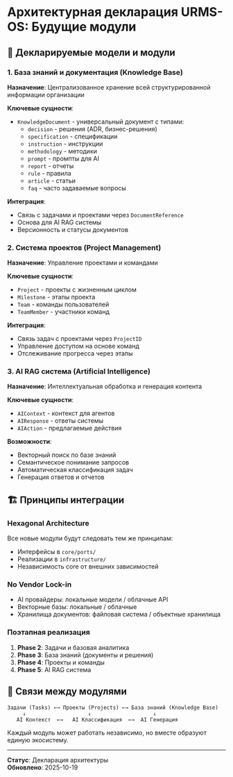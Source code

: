 # Архитектурная декларация URMS-OS: Будущие модули

## 🎯 Декларируемые модели и модули

### 1. База знаний и документация (Knowledge Base)
**Назначение**: Централизованное хранение всей структурированной информации организации

**Ключевые сущности**:
- `KnowledgeDocument` - универсальный документ с типами:
  - `decision` - решения (ADR, бизнес-решения)
  - `specification` - спецификации
  - `instruction` - инструкции
  - `methodology` - методики
  - `prompt` - промпты для AI
  - `report` - отчеты
  - `rule` - правила
  - `article` - статьи
  - `faq` - часто задаваемые вопросы

**Интеграция**: 
- Связь с задачами и проектами через `DocumentReference`
- Основа для AI RAG системы
- Версионность и статусы документов

### 2. Система проектов (Project Management)
**Назначение**: Управление проектами и командами

**Ключевые сущности**:
- `Project` - проекты с жизненным циклом
- `Milestone` - этапы проекта
- `Team` - команды пользователей
- `TeamMember` - участники команд

**Интеграция**:
- Связь задач с проектами через `ProjectID`
- Управление доступом на основе команд
- Отслеживание прогресса через этапы

### 3. AI RAG система (Artificial Intelligence)
**Назначение**: Интеллектуальная обработка и генерация контента

**Ключевые сущности**:
- `AIContext` - контекст для агентов
- `AIResponse` - ответы системы
- `AIAction` - предлагаемые действия

**Возможности**:
- Векторный поиск по базе знаний
- Семантическое понимание запросов
- Автоматическая классификация задач
- Генерация ответов и отчетов

## 🏗️ Принципы интеграции

### Hexagonal Architecture
Все новые модули будут следовать тем же принципам:
- Интерфейсы в `core/ports/`
- Реализации в `infrastructure/`
- Независимость core от внешних зависимостей

### No Vendor Lock-in
- AI провайдеры: локальные модели / облачные API
- Векторные базы: локальные / облачные
- Хранилища документов: файловая система / объектные хранилища

### Поэтапная реализация
1. **Phase 2**: Задачи и базовая аналитика
2. **Phase 3**: База знаний (документы и решения)
3. **Phase 4**: Проекты и команды  
4. **Phase 5**: AI RAG система

## 🔄 Связи между модулями

```
Задачи (Tasks) ←→ Проекты (Projects) ←→ База знаний (Knowledge Base)
     ↓                    ↓                    ↓
   AI Контекст  ←→   AI Классификация  ←→  AI Генерация
```

Каждый модуль может работать независимо, но вместе образуют единую экосистему.

---
**Статус**: Декларация архитектуры  
**Обновлено**: 2025-10-19